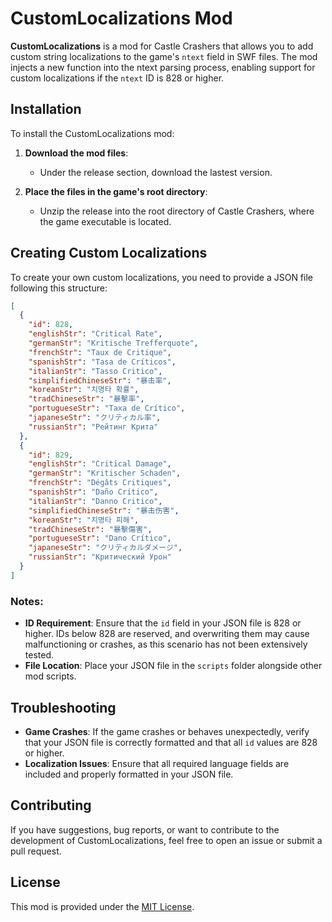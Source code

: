 # CustomLocalizations Mod

**CustomLocalizations** is a mod for Castle Crashers that allows you to add custom string localizations to the game's `ntext` field in SWF files. The mod injects a new function into the ntext parsing process, enabling support for custom localizations if the `ntext` ID is 828 or higher.

## Installation

To install the CustomLocalizations mod:

1. **Download the mod files**:
   - Under the release section, download the lastest version.

2. **Place the files in the game's root directory**:
   - Unzip the release into the root directory of Castle Crashers, where the game executable is located.

## Creating Custom Localizations

To create your own custom localizations, you need to provide a JSON file following this structure:

```json
[
  {
    "id": 828,
    "englishStr": "Critical Rate",
    "germanStr": "Kritische Trefferquote",
    "frenchStr": "Taux de Critique",
    "spanishStr": "Tasa de Críticos",
    "italianStr": "Tasso Critico",
    "simplifiedChineseStr": "暴击率",
    "koreanStr": "치명타 확률",
    "tradChineseStr": "暴擊率",
    "portugueseStr": "Taxa de Crítico",
    "japaneseStr": "クリティカル率",
    "russianStr": "Рейтинг Крита"
  },
  {
    "id": 829,
    "englishStr": "Critical Damage",
    "germanStr": "Kritischer Schaden",
    "frenchStr": "Dégâts Critiques",
    "spanishStr": "Daño Crítico",
    "italianStr": "Danno Critico",
    "simplifiedChineseStr": "暴击伤害",
    "koreanStr": "치명타 피해",
    "tradChineseStr": "暴擊傷害",
    "portugueseStr": "Dano Crítico",
    "japaneseStr": "クリティカルダメージ",
    "russianStr": "Критический Урон"
  }
]
```

### Notes:

- **ID Requirement**: Ensure that the `id` field in your JSON file is 828 or higher. IDs below 828 are reserved, and overwriting them may cause malfunctioning or crashes, as this scenario has not been extensively tested.
- **File Location**: Place your JSON file in the `scripts` folder alongside other mod scripts.

## Troubleshooting

- **Game Crashes**: If the game crashes or behaves unexpectedly, verify that your JSON file is correctly formatted and that all `id` values are 828 or higher.
- **Localization Issues**: Ensure that all required language fields are included and properly formatted in your JSON file.

## Contributing

If you have suggestions, bug reports, or want to contribute to the development of CustomLocalizations, feel free to open an issue or submit a pull request.

## License

This mod is provided under the [MIT License](LICENSE).
